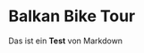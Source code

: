 #  Balkan Bike Tour
<script src="https://gist.github.com/8nich/a7fe1203e1a5065810474225ea2b57b9.js"></script>
Das ist ein  **Test** von Markdown

